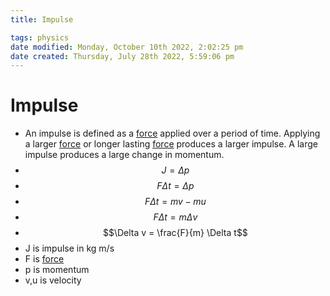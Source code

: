 ```yaml
---
title: Impulse

tags: physics
date modified: Monday, October 10th 2022, 2:02:25 pm
date created: Thursday, July 28th 2022, 5:59:06 pm
---
```


# Impulse
- An impulse is defined as a [force](Force.md) applied over a period of time. Applying a larger [force](Force.md) or longer lasting [force](Force.md) produces a larger impulse. A large impulse produces a large change in momentum.
- $$J = \Delta p $$
- $$F \Delta t = \Delta p$$
- $$F \Delta t = mv - mu$$
- $$F \Delta t = m \Delta v$$
- $$\Delta v = \frac{F}{m} \Delta t$$
- J is impulse in kg m/s
- F is [force](Force.md)
- p is momentum
- v,u is velocity

